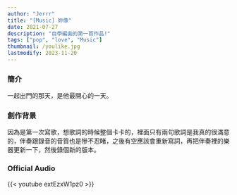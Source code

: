 ```yaml
---
author: "Jerrr"
title: "[Music] 妳像"
date: 2021-07-27
description: "自學編曲的第一首作品!"
tags: ["pop", "love", "Music"]
thumbnail: /youlike.jpg
lastmodify: 2023-11-20
---
```


### 簡介
一起出門的那天，是他最開心的一天。

### 創作背景
因為是第一次寫歌，想歌詞的時候整個卡卡的，裡面只有兩句歌詞是我真的很滿意的，伴奏跟錄音的音質也是慘不忍睹，之後有空應該會重新寫詞，再把伴奏裡的樂器更新一下，然後錄個新的版本。

### Official Audio
{{< youtube extEzxW1pz0 >}}

